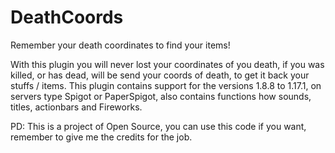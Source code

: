 # DeathCoords
Remember your death coordinates to find your items!

With this plugin you will never lost your coordinates of you death, if you was killed, or has dead, will be send your coords of death, to get it back your stuffs / items.
This plugin contains support for the versions 1.8.8 to 1.17.1, on servers type Spigot or PaperSpigot, also contains functions how sounds, titles, actionbars and Fireworks.

PD: This is a project of Open Source, you can use this code if you want, remember to give me the credits for the job.
